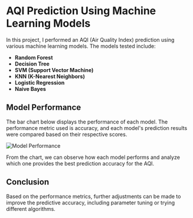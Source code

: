 # AQI Prediction Using Machine Learning Models

In this project, I performed an AQI (Air Quality Index) prediction using various machine learning models. The models tested include:

- **Random Forest**
- **Decision Tree**
- **SVM (Support Vector Machine)**
- **KNN (K-Nearest Neighbors)**
- **Logistic Regression**
- **Naive Bayes**

## Model Performance

The bar chart below displays the performance of each model. The performance metric used is accuracy, and each model's prediction results were compared based on their respective scores.

![Model Performance](![result](https://github.com/user-attachments/assets/3e99031e-e5af-415e-97c4-abb8a4c83f8a))

From the chart, we can observe how each model performs and analyze which one provides the best prediction accuracy for the AQI.

## Conclusion

Based on the performance metrics, further adjustments can be made to improve the predictive accuracy, including parameter tuning or trying different algorithms.

